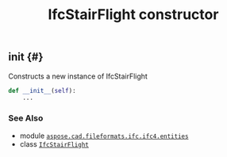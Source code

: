 ﻿---
title: IfcStairFlight constructor
second_title: Aspose.CAD for Python via .NET API References
description: 
type: docs
weight: 10
url: /python-net/aspose.cad.fileformats.ifc.ifc4.entities/ifcstairflight/__init__/
is_root: false
---

## __init__ {#}

Constructs a new instance of IfcStairFlight



```python
def __init__(self):
    ...
```





### See Also
* module [`aspose.cad.fileformats.ifc.ifc4.entities`](../../)
* class [`IfcStairFlight`](/cad/python-net/aspose.cad.fileformats.ifc.ifc4.entities/ifcstairflight)

